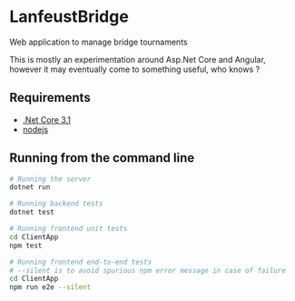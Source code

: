 # LanfeustBridge

Web application to manage bridge tournaments

This is mostly an experimentation around Asp.Net Core and Angular,
however it may eventually come to something useful, who knows ?

## Requirements

- [.Net Core 3.1](https://www.microsoft.com/net/core)
- [nodejs](https://nodejs.org)

## Running from the command line

```bash
# Running the server
dotnet run

# Running backend tests
dotnet test

# Running frontend unit tests
cd ClientApp
npm test

# Running frontend end-to-end tests
# --silent is to avoid spurious npm error message in case of failure
cd ClientApp
npm run e2e --silent
```
